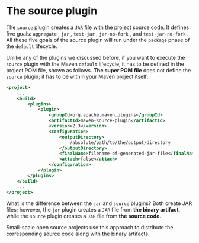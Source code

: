 # The source plugin

The `source` plugin creates a `JAR` file with the project source code. It defines five goals: `aggregate` , `jar` , `test-jar` , `jar-no-fork` , and `test-jar-no-fork` . All these five goals of the source plugin will run under the `package` phase of the `default` lifecycle.

Unlike any of the plugins we discussed before, if you want to execute the `source` plugin with the Maven `default` lifecycle, it has to be defined in the project POM file, shown as follows. **The super POM file** does not define the `source` plugin; it has to be within your Maven project itself:

```xml
<project>
    ...
    <build>
        <plugins>
            <plugin>
                <groupId>org.apache.maven.plugins</groupId>
                <artifactId>maven-source-plugin</artifactId>
                <version>2.3</version>
                <configuration>
                    <outputDirectory>
                        /absolute/path/to/the/output/directory
                    </outputDirectory>
                    <finalName>filename-of-generated-jar-file</finalName>
                    <attach>false</attach>
                </configuration>
            </plugin>
        </plugins>
    </build>
    ...
</project>
```

What is the difference between the `jar` and `source` plugins? Both create JAR files; however, the `jar` plugin creates a `JAR` file from **the binary artifact**, while the `source` plugin creates a `JAR` file from **the source code**. 

Small-scale open source projects use this approach to distribute the corresponding source code along with the binary artifacts.


